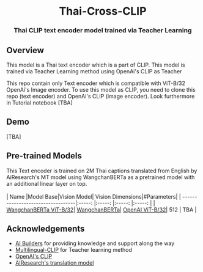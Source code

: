<p align="center">
  <h1 align="center">Thai-Cross-CLIP</h1>
  <h3 align="center">Thai CLIP text encoder model trained via Teacher Learning</h3>
</p>

## Overview

This model is a Thai text encoder which is a part of CLIP. This model is trained via Teacher Learning method using OpenAi's CLIP as Teacher

This repo contain only Text encoder which is compatible with ViT-B/32 OpenAi's Image encoder. To use this model as CLIP, you need to clone this repo (text encoder) and OpenAi's CLIP (image encoder). Look furthermore in Tutorial notebook [TBA]

## Demo 

[TBA]

## Pre-trained Models

This Text encoder is trained on 2M Thai captions translated from English by AiResearch's MT model using WangchanBERTa as a pretrained model with an additional linear layer on top.
<br>
<br>
| Name |Model Base|Vision Model| Vision Dimensions|#Parameters|
| ----------------------------------|:-----: |:-----: |:-----: |:-----: |
| [WangchanBERTa ViT-B/32](https://huggingface.co/vikimark/CLIP-MSE-WangchanBerta)| [WangchanBERTa](https://huggingface.co/airesearch/wangchanberta-base-att-spm-uncased)| [OpenAI ViT-B/32](https://github.com/openai/CLIP)| 512 | TBA |

## Acknowledgements

* [AI Builders](https://github.com/ai-builders/ai-builders.github.io) for providing knowledge and support along the way<br />
* [Multilingual-CLIP](https://github.com/FreddeFrallan/Multilingual-CLIP) for Teacher learning method<br />
* [OpenAI's CLIP](https://github.com/openai/CLIP)<br />
* [AIResearch's translation model](https://airesearch.in.th/releases/machine-translation-models)<br />
